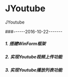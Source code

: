 # JYoutube
JYoutube

###------2016-10-22-------
##### 1. 搭建WinForm框架
##### 2. 实现Youtube视频上传功能
##### 3. 实现Youtube播放列表功能
